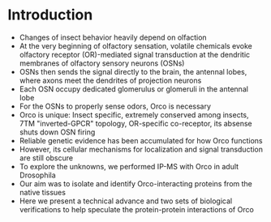 # Introduction
* Changes of insect behavior heavily depend on olfaction
* At the very beginning of olfactory sensation, volatile chemicals evoke olfactory receptor (OR)-mediated signal transduction at the dendritic membranes of olfactory sensory neurons (OSNs)
* OSNs then sends the signal directly to the brain, the antennal lobes, where axons meet the dendrites of projection neurons
* Each OSN occupy dedicated glomerulus or glomeruli in the antennal lobe
* For the OSNs to properly sense odors, Orco is necessary
* Orco is unique: Insect specific, extremely conserved among insects, 7TM "inverted-GPCR" topology, OR-specific co-receptor, its absense shuts down OSN firing
* Reliable genetic evidence has been accumulated for how Orco functions
* However, its cellular mechanisms for localization and signal transduction are still obscure
* To explore the unknowns, we performed IP-MS with Orco in adult Drosophila
* Our aim was to isolate and identify Orco-interacting proteins from the native tissues
* Here we present a technical advance and two sets of biological verifications to help speculate the protein-protein interactions of Orco

